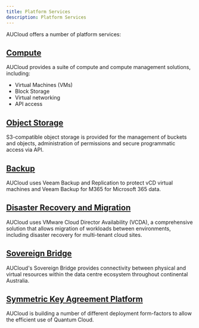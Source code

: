 ```yaml
---
title: Platform Services
description: Platform Services
---
```


AUCloud offers a number of platform services:

## [Compute](./Compute)

AUCloud provides a suite of compute and compute management solutions, including:

- Virtual Machines (VMs)
- Block Storage
- Virtual networking
- API access

## [Object Storage](./Object_Storage)

S3-compatible object storage is provided for the management of buckets and objects, administration of permissions and secure programmatic access via API.

## [Backup](./Backup)

AUCloud uses Veeam Backup and Replication to protect vCD virtual machines and  Veeam Backup for M365 for Microsoft 365 data.

## [Disaster Recovery and Migration](./Disaster_Recovery_and_Migration)

AUCloud uses VMware Cloud Director Availability (VCDA), a comprehensive solution that allows migration of workloads between environments, including disaster recovery for multi-tenant cloud sites.

## [Sovereign Bridge](./sovereign_bridge)

AUCloud's Sovereign Bridge provides connectivity between physical and virtual resources within the data centre ecosystem throughout continental Australia.

## [Symmetric Key Agreement Platform](./SKAP.md)

AUCloud is building a number of different deployment form-factors to allow the efficient use of Quantum Cloud.